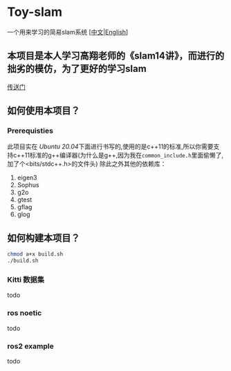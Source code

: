 # Toy-slam
一个用来学习的简易slam系统
[[中文](./README.md)|[English](./README-EN.md)]
## 本项目是本人学习高翔老师的《slam14讲》，而进行的拙劣的模仿，为了更好的学习slam
[传送门](https://github.com/gaoxiang12/slambook2/tree/master/ch13)
## 如何使用本项目？

### Prerequisties
此项目实在 *Ubuntu 20.04*下面进行书写的,使用的是c++11的标准,所以你需要支持c++11标准的g++编译器(为什么是g++,因为我在`common_include.h`里面偷懒了,加了个<bits/stdc++.h>的文件头)
除此之外其他的依赖库：
1. eigen3
2. Sophus
3. g2o
4. gtest
5. gflag
6. glog


## 如何构建本项目？
```bash
chmod a+x build.sh
./build.sh
```

### Kitti 数据集
todo 

### ros noetic 
todo 

### ros2 example 
todo 